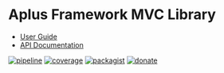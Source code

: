 # Aplus Framework MVC Library

- [User Guide](https://docs.aplus-framework.com/guides/libraries/mvc/index.html)
- [API Documentation](https://docs.aplus-framework.com/packages/mvc.html)

[![pipeline](https://gitlab.com/aplus-framework/libraries/mvc/badges/master/pipeline.svg)](https://gitlab.com/aplus-framework/libraries/mvc/-/pipelines?scope=branches)
[![coverage](https://gitlab.com/aplus-framework/libraries/mvc/badges/master/coverage.svg?job=test:php)](https://aplus-framework.gitlab.io/libraries/mvc/coverage/)
[![packagist](https://img.shields.io/packagist/v/aplus/mvc)](https://packagist.org/packages/aplus/mvc)
[![donate](https://img.shields.io/badge/open--source-donate-magenta)](https://www.paypal.com/donate/?hosted_button_id=NGBNW5PY4VSJ4)
